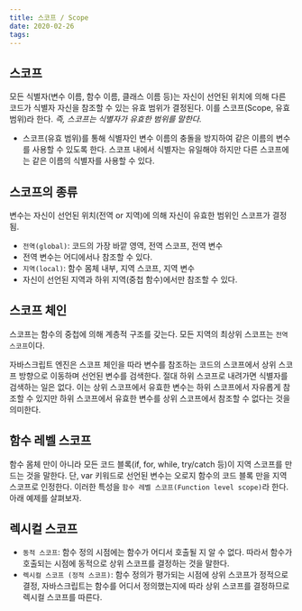 ```yaml
---
title: 스코프 / Scope
date: 2020-02-26
tags:
---
```


## 스코프

모든 식별자(변수 이름, 함수 이름, 클래스 이름 등)는 자신이 선언된 위치에 의해 다른 코드가 식별자 자신을 참조할 수 있는 유효 범위가 결정된다. 이를 스코프(Scope, 유효범위)라 한다. _즉, 스코프는 식별자가 유효한 범위를 말한다._

- 스코프(유효 범위)를 통해 식별자인 변수 이름의 충돌을 방지하여 같은 이름의 변수를 사용할 수 있도록 한다. 스코프 내에서 식별자는 유일해야 하지만 다른 스코프에는 같은 이름의 식별자를 사용할 수 있다.

## 스코프의 종류

변수는 자신이 선언된 위치(전역 or 지역)에 의해 자신이 유효한 범위인 스코프가 결정됨.

- `전역(global)`: 코드의 가장 바깥 영역, 전역 스코프, 전역 변수
- 전역 변수는 어디에서나 참조할 수 있다.
- `지역(local)`: 함수 몸체 내부, 지역 스코프, 지역 변수
- 자신이 선언된 지역과 하위 지역(중첩 함수)에서만 참조할 수 있다.

## 스코프 체인

스코프는 함수의 중첩에 의해 계층적 구조를 갖는다. 모든 지역의 최상위 스코프는 `전역 스코프`이다.

자바스크립트 엔진은 스코프 체인을 따라 변수를 참조하는 코드의 스코프에서 상위 스코프 방향으로 이동하며 선언된 변수를 검색한다. 절대 하위 스코프로 내려가면 식별자를 검색하는 일은 없다. 이는 상위 스코프에서 유효한 변수는 하위 스코프에서 자유롭게 참조할 수 있지만 하위 스코프에서 유효한 변수를 상위 스코프에서 참조할 수 없다는 것을 의미한다.

## 함수 레벨 스코프

함수 몸체 만이 아니라 모든 코드 블록(if, for, while, try/catch 등)이 지역 스코프를 만드는 것을 말한다. 단, var 키워드로 선언된 변수는 오로지 함수의 코드 블록 만을 지역 스코프로 인정한다. 이러한 특성을 `함수 레벨 스코프(Function level scope)`라 한다. 아래 예제를 살펴보자.

## 렉시컬 스코프

- `동적 스코프`: 함수 정의 시점에는 함수가 어디서 호출될 지 알 수 없다. 따라서 함수가 호출되는 시점에 동적으로 상위 스코프를 결정하는 것을 말한다.
- `렉시컬 스코프 (정적 스코프)`: 함수 정의가 평가되는 시점에 상위 스코프가 정적으로 결정, 자바스크립트는 함수를 어디서 정의했는지에 따라 상위 스코프를 결정하므로 렉시컬 스코프를 따른다.
